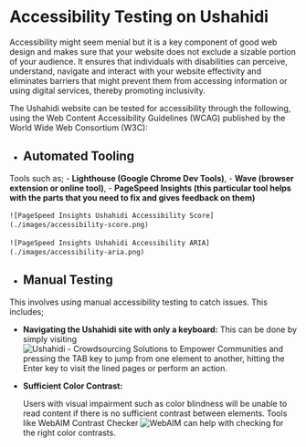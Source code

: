# Accessibility Testing on Ushahidi


Accessibility might seem menial but it is a key component of good web design and makes sure that your website does not exclude a sizable portion of your audience. It ensures that individuals with disabilities can perceive, understand, navigate and interact with your website effectivity and eliminates barriers that might prevent them from accessing information or using digital services, thereby promoting inclusivity.

The Ushahidi website can be tested for accessibility through the following, using the Web Content Accessibility Guidelines (WCAG) published by the World Wide Web Consortium (W3C):
- ## Automated Tooling
Tools such as;
    - **Lighthouse (Google Chrome Dev Tools)**,
    - **Wave (browser extension or online tool)**,
    - **PageSpeed Insights (this particular tool helps with the parts that you need to fix and gives feedback on them)**

    ![PageSpeed Insights Ushahidi Accessibility Score](./images/accessibility-score.png)

    ![PageSpeed Insights Ushahidi Accessibility ARIA](./images/accessibility-aria.png)

- ## Manual Testing
This involves using manual accessibility testing to catch issues. This includes;

- **Navigating the Ushahidi site with only a keyboard:**
    This can be done by simply visiting ![Ushahidi - Crowdsourcing Solutions to Empower Communities](https://www.ushahidi.com/) and pressing the TAB key to jump from one element to another, hitting the Enter key to visit the lined pages or perform an action.


- **Sufficient Color Contrast:**

    Users with visual impairment such as color blindness will be unable to read content if there is no sufficient contrast between elements. Tools like WebAIM Contrast Checker ![WebAIM](https://webaim.org/resources/contrastchecker/) can help with checking for the right color contrasts.


